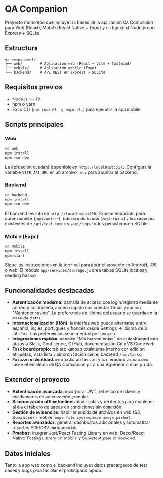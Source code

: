 # QA Companion

Proyecto monorepo que incluye las bases de la aplicación QA Companion para Web (React), Mobile (React Native + Expo) y un backend Node.js con Express + SQLite.

## Estructura

```
qa-companion1/
├── web/        # Aplicación web (React + Vite + Tailwind)
├── mobile/     # Aplicación mobile (Expo)
└── backend/    # API REST en Express + SQLite
```

## Requisitos previos

- Node.js >= 18
- npm o yarn
- Expo CLI (`npm install -g expo-cli`) para ejecutar la app mobile

## Scripts principales

### Web

```bash
cd web
npm install
npm run dev
```

La aplicación quedará disponible en `http://localhost:5173`. Configura la variable `VITE_API_URL` en un archivo `.env` para apuntar al backend.

### Backend

```bash
cd backend
npm install
npm run dev
```

El backend levanta en `http://localhost:4000`. Expone endpoints para autenticación (`/api/auth/*`), tableros de tareas (`/api/tasks`) y los recursos existentes de `/api/test-cases` y `/api/bugs`, todos persistidos en SQLite.

### Mobile (Expo)

```bash
cd mobile
npm install
npm start
```

Sigue las instrucciones en la terminal para abrir el proyecto en Android, iOS o web. El módulo `app/services/storage.js` crea tablas SQLite locales y seeding básico.

## Funcionalidades destacadas

- **Autenticación moderna**: pantalla de acceso con login/registro mediante correo y contraseña, acceso rápido con cuentas Gmail y opción "Mantener sesión". La preferencia de idioma del usuario se guarda en la base de datos.
- **Internacionalización (i18n)**: la interfaz web puede alternarse entre español, inglés, portugués y francés desde Settings → Idioma de la interfaz. Las preferencias se recuerdan por usuario.
- **Integraciones rápidas**: sección "Mis herramientas" en el dashboard con atajos a Slack, Confluence, GitHub, documentación Git y VS Code web.
- **Task board propio**: tablero kanban totalmente interno con edición, etiquetas, vista lista y sincronización con el backend `/api/tasks`.
- **Favicon e identidad**: se añadió un favicon y los headers principales lucen el emblema de QA Companion para una experiencia más pulida.

## Extender el proyecto

- **Autenticación avanzada**: incorporar JWT, refresco de tokens y middlewares de autorización granular.
- **Sincronización offline/online**: añadir colas y reintentos para mantener al día el tablero de tareas en condiciones sin conexión.
- **Gestión de evidencias**: habilitar subida de archivos en web (S3, Supabase) y mobile (`expo-file-system`, `expo-image-picker`).
- **Reportes avanzados**: generar dashboards adicionales y automatizar reportes PDF/CSV enriquecidos.
- **Pruebas**: integrar Jest/React Testing Library en web, Detox/React Native Testing Library en mobile y Supertest para el backend.

## Datos iniciales

Tanto la app web como el backend incluyen datos precargados de test cases y bugs para facilitar el prototipado rápido.
